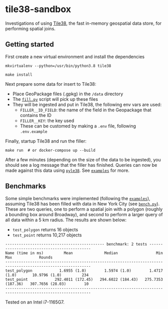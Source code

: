 # tile38-sandbox
Investigations of using [Tile38](https://github.com/tidwall/tile38), the fast in-memory geospatial data store, for performing spatial joins.

## Getting started

First create a new virtual environment and install the dependencies

```shell
mkvirtualenv --python=/usr/bin/python3.8 tile38

make install
```

Next prepare some data for insert to Tile38:

* Place GeoPackage files (.gpkg) in the `/data` directory
* The [`fill.py`](/filler/fill.py) script will pick up these files
* They will be ingested and put in Tile38, the following env vars are used:
    * `FILLER__ID_FIELD`: the name of the field in the Geopackage that contains the ID
    * `FILLER__KEY`: the key used
    * These can be customed by making a `.env` file, following `.env.example`

Finally, startup Tile38 and run the filler:

```shell
make run  # or docker-compose up --build
```

After a few minutes (depending on the size of the data to be ingested), you should see a log message that the filler has finished. Queries can now be made against this data using [`pyle38`](https://github.com/iwpnd/pyle38). See [`examples`](/examples/) for more.

## Benchmarks

Some simple benchmarks were implemented (following the [`examples`](/examples/)), assuming Tile38 has been filled with data in New York City (see [`bench.py`](/benchmark/bench.py)). These are two queries, one to perform a spatial join with a polygon (roughly a bounding box around Broadway), and second to perform a larger query of all data within a 5 km radius. The results are shown below:

* `test_polygon` returns 16 objects
* `test_point` returns 10,217 objects

```
-------------------------------------------- benchmark: 2 tests --------------------------------------------
Name (time in ms)         Mean              Median                 Min                 Max            Rounds
------------------------------------------------------------------------------------------------------------
test_polygon            1.6955 (1.0)        1.5974 (1.0)        1.4717 (1.0)       10.9796 (1.0)         234
test_point            292.4011 (172.45)   294.6022 (184.43)   275.7353 (187.36)   307.7656 (28.03)        10
------------------------------------------------------------------------------------------------------------
```

Tested on an Intel i7-1165G7.
